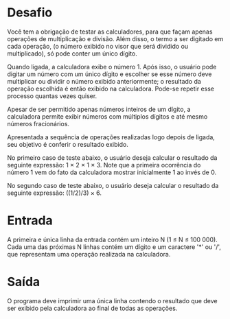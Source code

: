 # Desafio
Você tem a obrigação de testar as calculadores, para que façam apenas operações de multiplicação e divisão. Além disso, o termo a ser digitado em cada operação, (o número exibido no visor que será dividido ou multiplicado), só pode conter um único dígito.

Quando ligada, a calculadora exibe o número 1. Após isso, o usuário pode digitar um número com um único dígito e escolher se esse número deve multiplicar ou dividir o número exibido anteriormente; o resultado da operação escolhida é então exibido na calculadora. Pode-se repetir esse processo quantas vezes quiser.

Apesar de ser permitido apenas números inteiros de um dígito, a calculadora permite exibir números com múltiplos dígitos e até mesmo números fracionários.

Apresentada a sequência de operações realizadas logo depois de ligada, seu objetivo é conferir o resultado exibido.

No primeiro caso de teste abaixo, o usuário deseja calcular o resultado da seguinte expressão: 1 × 2 × 1 × 3. Note que a primeira ocorrência do número 1 vem do fato da calculadora mostrar inicialmente 1 ao invés de 0.

No segundo caso de teste abaixo, o usuário deseja calcular o resultado da seguinte expressão: ((1/2)/3) × 6.

# Entrada
A primeira e única linha da entrada contém um inteiro N (1 ≤ N ≤ 100 000). Cada uma das próximas N linhas contém um dígito e um caractere '*' ou '/', que representam uma operação realizada na calculadora.

# Saída
O programa deve imprimir uma única linha contendo o resultado que deve ser exibido pela calculadora ao final de todas as operações.